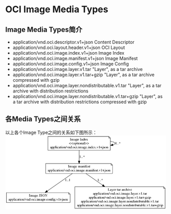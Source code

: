 # OCI Image Media Types
## Image Media Types简介
* application/vnd.oci.descriptor.v1+json                        Content Descriptor
* application/vnd.oci.layout.header.v1+json                     OCI Layout
* application/vnd.oci.image.index.v1+json                       Image Index
* application/vnd.oci.image.manifest.v1+json                    Image Manifest
* application/vnd.oci.image.config.v1+json                      Image Config
* application/vnd.oci.image.layer.v1.tar                        "Layer", as a tar archive
* application/vnd.oci.image.layer.v1.tar+gzip                   "Layer", as a tar archive compressed with gzip
* application/vnd.oci.image.layer.nondistributable.v1.tar       "Layer", as a tar archive with distribution restrictions
* application/vnd.oci.image.layer.nondistributable.v1.tar+gzip  "Layer", as a tar archive with distribution restrictions compressed with gzip

## 各Media Types之间关系
以上各个Image Type之间的关系如下图所示：
![](pics/media-types.png)